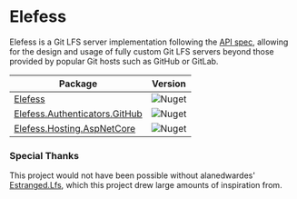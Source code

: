 # Elefess
Elefess is a Git LFS server implementation following the [API spec](https://github.com/git-lfs/git-lfs/blob/8e96b5d5d84095d1c0dd0c550d8fdf2c8c5c6456/docs/api/README.md), allowing for the design and usage of fully custom Git LFS servers beyond those provided by popular Git hosts such as GitHub or GitLab.

| Package | Version |
| ------- | ------- |
| [Elefess](Elefess/README.md) | ![Nuget](https://img.shields.io/nuget/v/Elefess?style=flat-square) |
| [Elefess.Authenticators.GitHub](Elefess.Authenticators.GitHub/README.md) | ![Nuget](https://img.shields.io/nuget/v/Elefess.Authenticators.GitHub?style=flat-square) |
| [Elefess.Hosting.AspNetCore](Elefess.Hosting.AspNetCore/README.md) | ![Nuget](https://img.shields.io/nuget/v/Elefess.Hosting.AspNetCore?style=flat-square) |


### Special Thanks
This project would not have been possible without alanedwardes' [Estranged.Lfs](https://github.com/alanedwardes/Estranged.Lfs), which this project drew large amounts of inspiration from.
